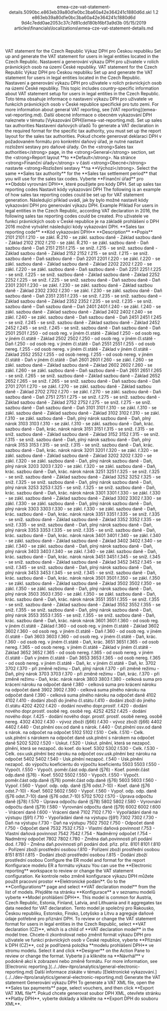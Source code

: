 <?xml version="1.0" encoding="UTF-8"?>
<xliff xmlns:logoport="urn:logoport:xliffeditor:xliff-extras:1.0" xmlns:xsi="http://www.w3.org/2001/XMLSchema-instance" xmlns="urn:oasis:names:tc:xliff:document:1.2" xmlns:xliffext="urn:microsoft:content:schema:xliffextensions" version="1.2" xsi:schemaLocation="urn:oasis:names:tc:xliff:document:1.2 xliff-core-1.2-transitional.xsd">
  <file datatype="xml" source-language="en-US" original="emea-cze-vat-statement-details.md" target-language="cs-CZ">
    <header>
      <tool tool-company="Microsoft" tool-version="1.0-7889195" tool-name="mdxliff" tool-id="mdxliff"/>
      <xliffext:skl_file_name>emea-cze-vat-statement-details.5090bc.e863eb39a80d1e0bc3ba60a42e364241c1880d6d.skl</xliffext:skl_file_name>
      <xliffext:version>1.2</xliffext:version>
      <xliffext:ms.openlocfilehash>e863eb39a80d1e0bc3ba60a42e364241c1880d6d</xliffext:ms.openlocfilehash>
      <xliffext:ms.sourcegitcommit>9d4c7edd0ae2053c37c7d81cdd180b16bf3a9d3b</xliffext:ms.sourcegitcommit>
      <xliffext:ms.lasthandoff>05/15/2019</xliffext:ms.lasthandoff>
      <xliffext:ms.openlocfilepath>articles\financials\localizations\emea-cze-vat-statement-details.md</xliffext:ms.openlocfilepath>
    </header>
    <body>
      <group extype="content" id="content">
        <trans-unit xml:space="preserve" translate="yes" id="101" restype="x-metadata">
          <source>VAT statement for the Czech Republic</source>
        <target logoport:matchpercent="101" state="translated" state-qualifier="leveraged-tm">Výkaz DPH pro Českou republiku</target></trans-unit>
        <trans-unit xml:space="preserve" translate="yes" id="102" restype="x-metadata">
          <source>Set up and generate the VAT statement for users in legal entities located in the Czech Republic.</source>
        <target logoport:matchpercent="101" state="translated" state-qualifier="leveraged-tm">Nastavení a generování výkazu DPH pro uživatele v rolích právnických osob na území České republiky.</target></trans-unit>
        <trans-unit xml:space="preserve" translate="yes" id="103">
          <source>VAT statement for the Czech Republic</source>
        <target logoport:matchpercent="101" state="translated" state-qualifier="leveraged-tm">Výkaz DPH pro Českou republiku</target></trans-unit>
        <trans-unit xml:space="preserve" translate="yes" id="104">
          <source>Set up and generate the VAT statement for users in legal entities located in the Czech Republic.</source>
        <target logoport:matchpercent="101" state="translated" state-qualifier="leveraged-tm">Nastavení a generování výkazu DPH pro uživatele v rolích právnických osob na území České republiky.</target></trans-unit>
        <trans-unit xml:space="preserve" translate="yes" id="105">
          <source>This topic includes country-specific information about VAT statement setup for users in legal entities in the Czech Republic.</source>
        <target logoport:matchpercent="101" state="translated" state-qualifier="leveraged-tm">Toto téma obsahuje informace o nastavení výkazu DPH pro uživatele ve funkcích právnických osob v České republice specifické pro tuto zemi.</target></trans-unit>
        <trans-unit xml:space="preserve" translate="yes" id="106">
          <source>For more information about general VAT reporting, see <bpt id="p1">[</bpt>VAT reporting<ept id="p1">](emea-vat-reporting.md)</ept>.</source>
        <target logoport:matchpercent="101" state="translated" state-qualifier="leveraged-tm">Další obecné informace o obecném vykazování DPH naleznete v tématu <bpt id="p1">[</bpt>Vykazování DPH<ept id="p1">](emea-vat-reporting.md)</ept>.</target></trans-unit>
        <trans-unit xml:space="preserve" translate="yes" id="107">
          <source>Set up sales tax authorities</source>
        <target logoport:matchpercent="101" state="translated" state-qualifier="leveraged-tm">Nastavení daňových úřadů</target></trans-unit>
        <trans-unit xml:space="preserve" translate="yes" id="108">
          <source>To generate a VAT declaration in the required format for the specific tax authority, you must set up the report layout for the sales tax authorities.</source>
        <target logoport:matchpercent="101" state="translated" state-qualifier="leveraged-tm">Pokud chcete generovat deklaraci DPH v požadovaném formátu pro konkrétní daňový úřad, je nutné nastavit rozložení sestavy pro daňové úřady.</target></trans-unit>
        <trans-unit xml:space="preserve" translate="yes" id="109">
          <source>On the <bpt id="p1">&lt;strong&gt;</bpt>Sales tax authorities<ept id="p1">&lt;/strong&gt;</ept> page, in the <bpt id="p2">&lt;strong&gt;</bpt>General<ept id="p2">&lt;/strong&gt;</ept> section, set the <bpt id="p3">&lt;strong&gt;</bpt>Report layout **to **Default<ept id="p3">&lt;/strong&gt;</ept>.</source>
        <target logoport:matchpercent="101" state="translated" state-qualifier="leveraged-tm">Na stránce <bpt id="p1">&lt;strong&gt;</bpt>Finanční úřady<ept id="p1">&lt;/strong&gt;</ept> v části <bpt id="p2">&lt;strong&gt;</bpt>Obecné<ept id="p2">&lt;/strong&gt;</ept> nastavte <bpt id="p3">&lt;strong&gt;</bpt>Rozložení sestavy **na **Výchozí<ept id="p3">&lt;/strong&gt;</ept>.</target></trans-unit>
        <trans-unit xml:space="preserve" translate="yes" id="110">
          <source>Select the same <bpt id="p1">**</bpt>Sales tax authority<ept id="p1">**</ept> for the <bpt id="p2">**</bpt>Sales tax settlement period<ept id="p2">**</ept> that you will use for the sales tax codes.</source>
        <target logoport:matchpercent="101" state="translated" state-qualifier="leveraged-tm">Vyberte <bpt id="p1">**</bpt>Finanční úřad<ept id="p1">**</ept> pro <bpt id="p2">**</bpt>Období vyrovnání DPH<ept id="p2">**</ept>, které použijete pro kódy DPH.</target></trans-unit>
        <trans-unit xml:space="preserve" translate="yes" id="111">
          <source>Set up sales tax reporting codes</source>
        <target logoport:matchpercent="101" state="translated" state-qualifier="leveraged-tm">Nastavit kódy vykazování DPH</target></trans-unit>
        <trans-unit xml:space="preserve" translate="yes" id="112">
          <source>The following is an example of how sales tax reporting codes could be set up for VAT statement generation.</source>
        <target logoport:matchpercent="101" state="translated" state-qualifier="leveraged-tm">Následující příklad uvádí, jak by bylo možné nastavit kódy vykazování DPH pro generování výkazu DPH.</target></trans-unit>
        <trans-unit xml:space="preserve" translate="yes" id="113">
          <source>Example</source>
        <target logoport:matchpercent="101" state="translated" state-qualifier="leveraged-tm">Příklad</target></trans-unit>
        <trans-unit xml:space="preserve" translate="yes" id="114">
          <source>For users in legal entities in the Czech Republic, according VAT declaration in 2016, the following sales tax reporting codes could be created.</source>
        <target logoport:matchpercent="101" state="translated" state-qualifier="leveraged-tm">Pro uživatele ve funkci právnických osob v České republice je na základě prohlášení o DPH 2016 možné vytvářet následující kódy vykazování DPH.</target></trans-unit>
        <trans-unit xml:space="preserve" translate="yes" id="115">
          <source><bpt id="p1">**</bpt>Sales tax reporting code<ept id="p1">**</ept></source>
        <target logoport:matchpercent="101" state="translated" state-qualifier="leveraged-tm"><bpt id="p1">**</bpt>Kód vykazování DPH<ept id="p1">**</ept></target></trans-unit>
        <trans-unit xml:space="preserve" translate="yes" id="116">
          <source><bpt id="p1">**</bpt>Description<ept id="p1">**</ept></source>
        <target logoport:matchpercent="101" state="translated" state-qualifier="leveraged-tm"><bpt id="p1">**</bpt>Popis<ept id="p1">**</ept></target></trans-unit>
        <trans-unit xml:space="preserve" translate="yes" id="117">
          <source>2101</source>
        <target logoport:matchpercent="101" state="translated" state-qualifier="leveraged-tm">2101</target></trans-unit>
        <trans-unit xml:space="preserve" translate="yes" id="118">
          <source>ř.210 - se zákl.</source>
        <target logoport:matchpercent="101" state="translated" state-qualifier="leveraged-tm">Ř.210 - se zákl.</target></trans-unit>
        <trans-unit xml:space="preserve" translate="yes" id="119">
          <source>sazbou daně  - Základ</source>
        <target logoport:matchpercent="101" state="translated" state-qualifier="leveraged-tm">sazbou daně - Základ</target></trans-unit>
        <trans-unit xml:space="preserve" translate="yes" id="120">
          <source>2102</source>
        <target logoport:matchpercent="101" state="translated" state-qualifier="leveraged-tm">2102</target></trans-unit>
        <trans-unit xml:space="preserve" translate="yes" id="121">
          <source>ř.210 - se zákl.</source>
        <target logoport:matchpercent="101" state="translated" state-qualifier="leveraged-tm">Ř.210 - se zákl.</target></trans-unit>
        <trans-unit xml:space="preserve" translate="yes" id="122">
          <source>sazbou daně  - Daň</source>
        <target logoport:matchpercent="101" state="translated" state-qualifier="leveraged-tm">sazbou daně - Daň</target></trans-unit>
        <trans-unit xml:space="preserve" translate="yes" id="123">
          <source>2151</source>
        <target logoport:matchpercent="101" state="translated" state-qualifier="leveraged-tm">2151</target></trans-unit>
        <trans-unit xml:space="preserve" translate="yes" id="124">
          <source>ř.215 - se sníž.</source>
        <target logoport:matchpercent="101" state="translated" state-qualifier="leveraged-tm">ř.215 - se sníž.</target></trans-unit>
        <trans-unit xml:space="preserve" translate="yes" id="125">
          <source>sazbou daně  - Základ</source>
        <target logoport:matchpercent="101" state="translated" state-qualifier="leveraged-tm">sazbou daně - Základ</target></trans-unit>
        <trans-unit xml:space="preserve" translate="yes" id="126">
          <source>2152</source>
        <target logoport:matchpercent="101" state="translated" state-qualifier="leveraged-tm">2152</target></trans-unit>
        <trans-unit xml:space="preserve" translate="yes" id="127">
          <source>ř.215 - se sníž.</source>
        <target logoport:matchpercent="101" state="translated" state-qualifier="leveraged-tm">ř.215 - se sníž.</target></trans-unit>
        <trans-unit xml:space="preserve" translate="yes" id="128">
          <source>sazbou daně  - Daň</source>
        <target logoport:matchpercent="101" state="translated" state-qualifier="leveraged-tm">sazbou daně - Daň</target></trans-unit>
        <trans-unit xml:space="preserve" translate="yes" id="129">
          <source>2201</source>
        <target logoport:matchpercent="101" state="translated" state-qualifier="leveraged-tm">2201</target></trans-unit>
        <trans-unit xml:space="preserve" translate="yes" id="130">
          <source>ř.220 - se zákl.</source>
        <target logoport:matchpercent="101" state="translated" state-qualifier="leveraged-tm">ř.220 - se zákl.</target></trans-unit>
        <trans-unit xml:space="preserve" translate="yes" id="131">
          <source>sazbou daně  - Základ</source>
        <target logoport:matchpercent="101" state="translated" state-qualifier="leveraged-tm">sazbou daně - Základ</target></trans-unit>
        <trans-unit xml:space="preserve" translate="yes" id="132">
          <source>2202</source>
        <target logoport:matchpercent="101" state="translated" state-qualifier="leveraged-tm">2202</target></trans-unit>
        <trans-unit xml:space="preserve" translate="yes" id="133">
          <source>ř.220 - se zákl.</source>
        <target logoport:matchpercent="101" state="translated" state-qualifier="leveraged-tm">ř.220 - se zákl.</target></trans-unit>
        <trans-unit xml:space="preserve" translate="yes" id="134">
          <source>sazbou daně  - Daň</source>
        <target logoport:matchpercent="101" state="translated" state-qualifier="leveraged-tm">sazbou daně - Daň</target></trans-unit>
        <trans-unit xml:space="preserve" translate="yes" id="135">
          <source>2251</source>
        <target logoport:matchpercent="101" state="translated" state-qualifier="leveraged-tm">2251</target></trans-unit>
        <trans-unit xml:space="preserve" translate="yes" id="136">
          <source>ř.225 - se sníž.</source>
        <target logoport:matchpercent="101" state="translated" state-qualifier="leveraged-tm">ř.225 - se sníž.</target></trans-unit>
        <trans-unit xml:space="preserve" translate="yes" id="137">
          <source>sazbou daně  - Základ</source>
        <target logoport:matchpercent="101" state="translated" state-qualifier="leveraged-tm">sazbou daně - Základ</target></trans-unit>
        <trans-unit xml:space="preserve" translate="yes" id="138">
          <source>2252</source>
        <target logoport:matchpercent="101" state="translated" state-qualifier="leveraged-tm">2252</target></trans-unit>
        <trans-unit xml:space="preserve" translate="yes" id="139">
          <source>ř.225 - se sníž.</source>
        <target logoport:matchpercent="101" state="translated" state-qualifier="leveraged-tm">ř.225 - se sníž.</target></trans-unit>
        <trans-unit xml:space="preserve" translate="yes" id="140">
          <source>sazbou daně  - Daň</source>
        <target logoport:matchpercent="101" state="translated" state-qualifier="leveraged-tm">sazbou daně - Daň</target></trans-unit>
        <trans-unit xml:space="preserve" translate="yes" id="141">
          <source>2301</source>
        <target logoport:matchpercent="101" state="translated" state-qualifier="leveraged-tm">2301</target></trans-unit>
        <trans-unit xml:space="preserve" translate="yes" id="142">
          <source>ř.230 - se zákl.</source>
        <target logoport:matchpercent="101" state="translated" state-qualifier="leveraged-tm">ř.230 - se zákl.</target></trans-unit>
        <trans-unit xml:space="preserve" translate="yes" id="143">
          <source>sazbou daně  - Základ</source>
        <target logoport:matchpercent="101" state="translated" state-qualifier="leveraged-tm">sazbou daně - Základ</target></trans-unit>
        <trans-unit xml:space="preserve" translate="yes" id="144">
          <source>2302</source>
        <target logoport:matchpercent="101" state="translated" state-qualifier="leveraged-tm">2302</target></trans-unit>
        <trans-unit xml:space="preserve" translate="yes" id="145">
          <source>ř.230 - se zákl.</source>
        <target logoport:matchpercent="101" state="translated" state-qualifier="leveraged-tm">ř.230 - se zákl.</target></trans-unit>
        <trans-unit xml:space="preserve" translate="yes" id="146">
          <source>sazbou daně  - Daň</source>
        <target logoport:matchpercent="101" state="translated" state-qualifier="leveraged-tm">sazbou daně - Daň</target></trans-unit>
        <trans-unit xml:space="preserve" translate="yes" id="147">
          <source>2351</source>
        <target logoport:matchpercent="101" state="translated" state-qualifier="leveraged-tm">2351</target></trans-unit>
        <trans-unit xml:space="preserve" translate="yes" id="148">
          <source>ř.235 - se sníž.</source>
        <target logoport:matchpercent="101" state="translated" state-qualifier="leveraged-tm">ř.235 - se sníž.</target></trans-unit>
        <trans-unit xml:space="preserve" translate="yes" id="149">
          <source>sazbou daně – Základ</source>
        <target logoport:matchpercent="101" state="translated" state-qualifier="leveraged-tm">sazbou daně – Základ</target></trans-unit>
        <trans-unit xml:space="preserve" translate="yes" id="150">
          <source>2352</source>
        <target logoport:matchpercent="101" state="translated" state-qualifier="leveraged-tm">2352</target></trans-unit>
        <trans-unit xml:space="preserve" translate="yes" id="151">
          <source>ř.235 - se sníž.</source>
        <target logoport:matchpercent="101" state="translated" state-qualifier="leveraged-tm">ř.235 - se sníž.</target></trans-unit>
        <trans-unit xml:space="preserve" translate="yes" id="152">
          <source>sazbou daně – Daň</source>
        <target logoport:matchpercent="101" state="translated" state-qualifier="leveraged-tm">sazbou daně – Daň</target></trans-unit>
        <trans-unit xml:space="preserve" translate="yes" id="153">
          <source>2401</source>
        <target logoport:matchpercent="101" state="translated" state-qualifier="leveraged-tm">2401</target></trans-unit>
        <trans-unit xml:space="preserve" translate="yes" id="154">
          <source>ř.240 - se zákl.</source>
        <target logoport:matchpercent="101" state="translated" state-qualifier="leveraged-tm">ř.240 - se zákl.</target></trans-unit>
        <trans-unit xml:space="preserve" translate="yes" id="155">
          <source>sazbou daně  - Základ</source>
        <target logoport:matchpercent="101" state="translated" state-qualifier="leveraged-tm">sazbou daně - Základ</target></trans-unit>
        <trans-unit xml:space="preserve" translate="yes" id="156">
          <source>2402</source>
        <target logoport:matchpercent="101" state="translated" state-qualifier="leveraged-tm">2402</target></trans-unit>
        <trans-unit xml:space="preserve" translate="yes" id="157">
          <source>ř.240 - se zákl.</source>
        <target logoport:matchpercent="101" state="translated" state-qualifier="leveraged-tm">ř.240 - se zákl.</target></trans-unit>
        <trans-unit xml:space="preserve" translate="yes" id="158">
          <source>sazbou daně  - Daň</source>
        <target logoport:matchpercent="101" state="translated" state-qualifier="leveraged-tm">sazbou daně - Daň</target></trans-unit>
        <trans-unit xml:space="preserve" translate="yes" id="159">
          <source>2451</source>
        <target logoport:matchpercent="101" state="translated" state-qualifier="leveraged-tm">2451</target></trans-unit>
        <trans-unit xml:space="preserve" translate="yes" id="160">
          <source>ř.245 - se sníž.</source>
        <target logoport:matchpercent="101" state="translated" state-qualifier="leveraged-tm">ř.245 - se sníž.</target></trans-unit>
        <trans-unit xml:space="preserve" translate="yes" id="161">
          <source>sazbou daně  - Základ</source>
        <target logoport:matchpercent="101" state="translated" state-qualifier="leveraged-tm">sazbou daně - Základ</target></trans-unit>
        <trans-unit xml:space="preserve" translate="yes" id="162">
          <source>2452</source>
        <target logoport:matchpercent="101" state="translated" state-qualifier="leveraged-tm">2452</target></trans-unit>
        <trans-unit xml:space="preserve" translate="yes" id="163">
          <source>ř.245 - se sníž.</source>
        <target logoport:matchpercent="101" state="translated" state-qualifier="leveraged-tm">ř.245 - se sníž.</target></trans-unit>
        <trans-unit xml:space="preserve" translate="yes" id="164">
          <source>sazbou daně  - Daň</source>
        <target logoport:matchpercent="101" state="translated" state-qualifier="leveraged-tm">sazbou daně - Daň</target></trans-unit>
        <trans-unit xml:space="preserve" translate="yes" id="165">
          <source>2501</source>
        <target logoport:matchpercent="101" state="translated" state-qualifier="leveraged-tm">2501</target></trans-unit>
        <trans-unit xml:space="preserve" translate="yes" id="166">
          <source>ř.250 - od osob reg. v jiném čl.státě - Základ</source>
        <target logoport:matchpercent="101" state="translated" state-qualifier="leveraged-tm">ř.250 - od osob reg. v jiném čl.státě - Základ</target></trans-unit>
        <trans-unit xml:space="preserve" translate="yes" id="167">
          <source>2502</source>
        <target logoport:matchpercent="101" state="translated" state-qualifier="leveraged-tm">2502</target></trans-unit>
        <trans-unit xml:space="preserve" translate="yes" id="168">
          <source>ř.250 - od osob reg. v jiném čl.státě - Daň</source>
        <target logoport:matchpercent="101" state="translated" state-qualifier="leveraged-tm">ř.250 - od osob reg. v jiném čl.státě - Daň</target></trans-unit>
        <trans-unit xml:space="preserve" translate="yes" id="169">
          <source>2551</source>
        <target logoport:matchpercent="101" state="translated" state-qualifier="leveraged-tm">2551</target></trans-unit>
        <trans-unit xml:space="preserve" translate="yes" id="170">
          <source>ř.255 - od osob nereg.</source>
        <target logoport:matchpercent="101" state="translated" state-qualifier="leveraged-tm">ř.255 - od osob nereg.</target></trans-unit>
        <trans-unit xml:space="preserve" translate="yes" id="171">
          <source>v jiném čl.státě - Základ</source>
        <target logoport:matchpercent="101" state="translated" state-qualifier="leveraged-tm">v jiném čl.státě - Základ</target></trans-unit>
        <trans-unit xml:space="preserve" translate="yes" id="172">
          <source>2552</source>
        <target logoport:matchpercent="101" state="translated" state-qualifier="leveraged-tm">2552</target></trans-unit>
        <trans-unit xml:space="preserve" translate="yes" id="173">
          <source>ř.255 - od osob nereg.</source>
        <target logoport:matchpercent="101" state="translated" state-qualifier="leveraged-tm">ř.255 - od osob nereg.</target></trans-unit>
        <trans-unit xml:space="preserve" translate="yes" id="174">
          <source>v jiném čl.státě - Daň</source>
        <target logoport:matchpercent="101" state="translated" state-qualifier="leveraged-tm">v jiném čl.státě - Daň</target></trans-unit>
        <trans-unit xml:space="preserve" translate="yes" id="175">
          <source>2601</source>
        <target logoport:matchpercent="101" state="translated" state-qualifier="leveraged-tm">2601</target></trans-unit>
        <trans-unit xml:space="preserve" translate="yes" id="176">
          <source>ř.260 - se zákl.</source>
        <target logoport:matchpercent="101" state="translated" state-qualifier="leveraged-tm">ř.260 - se zákl.</target></trans-unit>
        <trans-unit xml:space="preserve" translate="yes" id="177">
          <source>sazbou daně – Základ</source>
        <target logoport:matchpercent="101" state="translated" state-qualifier="leveraged-tm">sazbou daně – Základ</target></trans-unit>
        <trans-unit xml:space="preserve" translate="yes" id="178">
          <source>2602</source>
        <target logoport:matchpercent="101" state="translated" state-qualifier="leveraged-tm">2602</target></trans-unit>
        <trans-unit xml:space="preserve" translate="yes" id="179">
          <source>ř.260 - se zákl.</source>
        <target logoport:matchpercent="101" state="translated" state-qualifier="leveraged-tm">ř.260 - se zákl.</target></trans-unit>
        <trans-unit xml:space="preserve" translate="yes" id="180">
          <source>sazbou daně – Daň</source>
        <target logoport:matchpercent="101" state="translated" state-qualifier="leveraged-tm">sazbou daně – Daň</target></trans-unit>
        <trans-unit xml:space="preserve" translate="yes" id="181">
          <source>2651</source>
        <target logoport:matchpercent="101" state="translated" state-qualifier="leveraged-tm">2651</target></trans-unit>
        <trans-unit xml:space="preserve" translate="yes" id="182">
          <source>ř.265 - se sníž.</source>
        <target logoport:matchpercent="101" state="translated" state-qualifier="leveraged-tm">ř.265 - se sníž.</target></trans-unit>
        <trans-unit xml:space="preserve" translate="yes" id="183">
          <source>sazbou daně – Základ</source>
        <target logoport:matchpercent="101" state="translated" state-qualifier="leveraged-tm">sazbou daně – Základ</target></trans-unit>
        <trans-unit xml:space="preserve" translate="yes" id="184">
          <source>2652</source>
        <target logoport:matchpercent="101" state="translated" state-qualifier="leveraged-tm">2652</target></trans-unit>
        <trans-unit xml:space="preserve" translate="yes" id="185">
          <source>ř.265 - se sníž.</source>
        <target logoport:matchpercent="101" state="translated" state-qualifier="leveraged-tm">ř.265 - se sníž.</target></trans-unit>
        <trans-unit xml:space="preserve" translate="yes" id="186">
          <source>sazbou daně - Daň</source>
        <target logoport:matchpercent="101" state="translated" state-qualifier="leveraged-tm">sazbou daně - Daň</target></trans-unit>
        <trans-unit xml:space="preserve" translate="yes" id="187">
          <source>2701</source>
        <target logoport:matchpercent="101" state="translated" state-qualifier="leveraged-tm">2701</target></trans-unit>
        <trans-unit xml:space="preserve" translate="yes" id="188">
          <source>ř.270 - se zákl.</source>
        <target logoport:matchpercent="101" state="translated" state-qualifier="leveraged-tm">ř.270 - se zákl.</target></trans-unit>
        <trans-unit xml:space="preserve" translate="yes" id="189">
          <source>sazbou daně  - Základ</source>
        <target logoport:matchpercent="101" state="translated" state-qualifier="leveraged-tm">sazbou daně - Základ</target></trans-unit>
        <trans-unit xml:space="preserve" translate="yes" id="190">
          <source>2702</source>
        <target logoport:matchpercent="101" state="translated" state-qualifier="leveraged-tm">2702</target></trans-unit>
        <trans-unit xml:space="preserve" translate="yes" id="191">
          <source>ř.270 - se zákl.</source>
        <target logoport:matchpercent="101" state="translated" state-qualifier="leveraged-tm">ř.270 - se zákl.</target></trans-unit>
        <trans-unit xml:space="preserve" translate="yes" id="192">
          <source>sazbou daně  - Daň</source>
        <target logoport:matchpercent="101" state="translated" state-qualifier="leveraged-tm">sazbou daně - Daň</target></trans-unit>
        <trans-unit xml:space="preserve" translate="yes" id="193">
          <source>2751</source>
        <target logoport:matchpercent="101" state="translated" state-qualifier="leveraged-tm">2751</target></trans-unit>
        <trans-unit xml:space="preserve" translate="yes" id="194">
          <source>ř.275 - se sníž.</source>
        <target logoport:matchpercent="101" state="translated" state-qualifier="leveraged-tm">ř.275 - se sníž.</target></trans-unit>
        <trans-unit xml:space="preserve" translate="yes" id="195">
          <source>sazbou daně  - Základ</source>
        <target logoport:matchpercent="101" state="translated" state-qualifier="leveraged-tm">sazbou daně - Základ</target></trans-unit>
        <trans-unit xml:space="preserve" translate="yes" id="196">
          <source>2752</source>
        <target logoport:matchpercent="101" state="translated" state-qualifier="leveraged-tm">2752</target></trans-unit>
        <trans-unit xml:space="preserve" translate="yes" id="197">
          <source>ř.275 - se sníž.</source>
        <target logoport:matchpercent="101" state="translated" state-qualifier="leveraged-tm">ř.275 - se sníž.</target></trans-unit>
        <trans-unit xml:space="preserve" translate="yes" id="198">
          <source>sazbou daně  - Daň</source>
        <target logoport:matchpercent="101" state="translated" state-qualifier="leveraged-tm">sazbou daně - Daň</target></trans-unit>
        <trans-unit xml:space="preserve" translate="yes" id="199">
          <source>3101</source>
        <target logoport:matchpercent="101" state="translated" state-qualifier="leveraged-tm">3101</target></trans-unit>
        <trans-unit xml:space="preserve" translate="yes" id="200">
          <source>ř.310 - se zákl.</source>
        <target logoport:matchpercent="101" state="translated" state-qualifier="leveraged-tm">ř.310 - se zákl.</target></trans-unit>
        <trans-unit xml:space="preserve" translate="yes" id="201">
          <source>sazbou daně - Základ</source>
        <target logoport:matchpercent="101" state="translated" state-qualifier="leveraged-tm">sazbou daně - Základ</target></trans-unit>
        <trans-unit xml:space="preserve" translate="yes" id="202">
          <source>3102</source>
        <target logoport:matchpercent="101" state="translated" state-qualifier="leveraged-tm">3102</target></trans-unit>
        <trans-unit xml:space="preserve" translate="yes" id="203">
          <source>ř.310 - se zákl.</source>
        <target logoport:matchpercent="101" state="translated" state-qualifier="leveraged-tm">ř.310 - se zákl.</target></trans-unit>
        <trans-unit xml:space="preserve" translate="yes" id="204">
          <source>sazbou daně - Daň, plný nárok</source>
        <target logoport:matchpercent="101" state="translated" state-qualifier="leveraged-tm">sazbou daně - Daň, plný nárok</target></trans-unit>
        <trans-unit xml:space="preserve" translate="yes" id="205">
          <source>3103</source>
        <target logoport:matchpercent="101" state="translated" state-qualifier="leveraged-tm">3103</target></trans-unit>
        <trans-unit xml:space="preserve" translate="yes" id="206">
          <source>ř.310 - se zákl.</source>
        <target logoport:matchpercent="101" state="translated" state-qualifier="leveraged-tm">ř.310 - se zákl.</target></trans-unit>
        <trans-unit xml:space="preserve" translate="yes" id="207">
          <source>sazbou daně - Daň, krác.</source>
        <target logoport:matchpercent="101" state="translated" state-qualifier="leveraged-tm">sazbou daně - Daň, krác.</target></trans-unit>
        <trans-unit xml:space="preserve" translate="yes" id="208">
          <source>nárok</source>
        <target logoport:matchpercent="101" state="translated" state-qualifier="leveraged-tm">nárok</target></trans-unit>
        <trans-unit xml:space="preserve" translate="yes" id="209">
          <source>3151</source>
        <target logoport:matchpercent="101" state="translated" state-qualifier="leveraged-tm">3151</target></trans-unit>
        <trans-unit xml:space="preserve" translate="yes" id="210">
          <source>ř.315 - se sníž.</source>
        <target logoport:matchpercent="101" state="translated" state-qualifier="leveraged-tm">ř.315 - se sníž.</target></trans-unit>
        <trans-unit xml:space="preserve" translate="yes" id="211">
          <source>sazbou daně - Základ</source>
        <target logoport:matchpercent="101" state="translated" state-qualifier="leveraged-tm">sazbou daně - Základ</target></trans-unit>
        <trans-unit xml:space="preserve" translate="yes" id="212">
          <source>3152</source>
        <target logoport:matchpercent="101" state="translated" state-qualifier="leveraged-tm">3152</target></trans-unit>
        <trans-unit xml:space="preserve" translate="yes" id="213">
          <source>ř.315 - se sníž.</source>
        <target logoport:matchpercent="101" state="translated" state-qualifier="leveraged-tm">ř.315 - se sníž.</target></trans-unit>
        <trans-unit xml:space="preserve" translate="yes" id="214">
          <source>sazbou daně - Daň, plný nárok</source>
        <target logoport:matchpercent="101" state="translated" state-qualifier="leveraged-tm">sazbou daně - Daň, plný nárok</target></trans-unit>
        <trans-unit xml:space="preserve" translate="yes" id="215">
          <source>3153</source>
        <target logoport:matchpercent="101" state="translated" state-qualifier="leveraged-tm">3153</target></trans-unit>
        <trans-unit xml:space="preserve" translate="yes" id="216">
          <source>ř.315 - se sníž.</source>
        <target logoport:matchpercent="101" state="translated" state-qualifier="leveraged-tm">ř.315 - se sníž.</target></trans-unit>
        <trans-unit xml:space="preserve" translate="yes" id="217">
          <source>sazbou daně - Daň, krác.</source>
        <target logoport:matchpercent="101" state="translated" state-qualifier="leveraged-tm">sazbou daně - Daň, krác.</target></trans-unit>
        <trans-unit xml:space="preserve" translate="yes" id="218">
          <source>nárok</source>
        <target logoport:matchpercent="101" state="translated" state-qualifier="leveraged-tm">nárok</target></trans-unit>
        <trans-unit xml:space="preserve" translate="yes" id="219">
          <source>3201</source>
        <target logoport:matchpercent="101" state="translated" state-qualifier="leveraged-tm">3201</target></trans-unit>
        <trans-unit xml:space="preserve" translate="yes" id="220">
          <source>ř.320 - se zákl.</source>
        <target logoport:matchpercent="101" state="translated" state-qualifier="leveraged-tm">ř.320 - se zákl.</target></trans-unit>
        <trans-unit xml:space="preserve" translate="yes" id="221">
          <source>sazbou daně  - Základ</source>
        <target logoport:matchpercent="101" state="translated" state-qualifier="leveraged-tm">sazbou daně - Základ</target></trans-unit>
        <trans-unit xml:space="preserve" translate="yes" id="222">
          <source>3202</source>
        <target logoport:matchpercent="101" state="translated" state-qualifier="leveraged-tm">3202</target></trans-unit>
        <trans-unit xml:space="preserve" translate="yes" id="223">
          <source>ř.320 - se zákl.</source>
        <target logoport:matchpercent="101" state="translated" state-qualifier="leveraged-tm">ř.320 - se zákl.</target></trans-unit>
        <trans-unit xml:space="preserve" translate="yes" id="224">
          <source>sazbou daně  - Daň, plný nárok</source>
        <target logoport:matchpercent="101" state="translated" state-qualifier="leveraged-tm">sazbou daně - Daň, plný nárok</target></trans-unit>
        <trans-unit xml:space="preserve" translate="yes" id="225">
          <source>3203</source>
        <target logoport:matchpercent="101" state="translated" state-qualifier="leveraged-tm">3203</target></trans-unit>
        <trans-unit xml:space="preserve" translate="yes" id="226">
          <source>ř.320 - se zákl.</source>
        <target logoport:matchpercent="101" state="translated" state-qualifier="leveraged-tm">ř.320 - se zákl.</target></trans-unit>
        <trans-unit xml:space="preserve" translate="yes" id="227">
          <source>sazbou daně  - Daň, krác.</source>
        <target logoport:matchpercent="101" state="translated" state-qualifier="leveraged-tm">sazbou daně - Daň, krác.</target></trans-unit>
        <trans-unit xml:space="preserve" translate="yes" id="228">
          <source>nárok</source>
        <target logoport:matchpercent="101" state="translated" state-qualifier="leveraged-tm">nárok</target></trans-unit>
        <trans-unit xml:space="preserve" translate="yes" id="229">
          <source>3251</source>
        <target logoport:matchpercent="101" state="translated" state-qualifier="leveraged-tm">3251</target></trans-unit>
        <trans-unit xml:space="preserve" translate="yes" id="230">
          <source>ř.325 - se sníž.</source>
        <target logoport:matchpercent="101" state="translated" state-qualifier="leveraged-tm">ř.325 - se sníž.</target></trans-unit>
        <trans-unit xml:space="preserve" translate="yes" id="231">
          <source>sazbou daně  - Základ</source>
        <target logoport:matchpercent="101" state="translated" state-qualifier="leveraged-tm">sazbou daně - Základ</target></trans-unit>
        <trans-unit xml:space="preserve" translate="yes" id="232">
          <source>3252</source>
        <target logoport:matchpercent="101" state="translated" state-qualifier="leveraged-tm">3252</target></trans-unit>
        <trans-unit xml:space="preserve" translate="yes" id="233">
          <source>ř.325 - se sníž.</source>
        <target logoport:matchpercent="101" state="translated" state-qualifier="leveraged-tm">ř.325 - se sníž.</target></trans-unit>
        <trans-unit xml:space="preserve" translate="yes" id="234">
          <source>sazbou daně  - Daň, plný nárok</source>
        <target logoport:matchpercent="101" state="translated" state-qualifier="leveraged-tm">sazbou daně - Daň, plný nárok</target></trans-unit>
        <trans-unit xml:space="preserve" translate="yes" id="235">
          <source>3253</source>
        <target logoport:matchpercent="101" state="translated" state-qualifier="leveraged-tm">3253</target></trans-unit>
        <trans-unit xml:space="preserve" translate="yes" id="236">
          <source>ř.325 - se sníž.</source>
        <target logoport:matchpercent="101" state="translated" state-qualifier="leveraged-tm">ř.325 - se sníž.</target></trans-unit>
        <trans-unit xml:space="preserve" translate="yes" id="237">
          <source>sazbou daně  - Daň, krác.</source>
        <target logoport:matchpercent="101" state="translated" state-qualifier="leveraged-tm">sazbou daně - Daň, krác.</target></trans-unit>
        <trans-unit xml:space="preserve" translate="yes" id="238">
          <source>nárok</source>
        <target logoport:matchpercent="101" state="translated" state-qualifier="leveraged-tm">nárok</target></trans-unit>
        <trans-unit xml:space="preserve" translate="yes" id="239">
          <source>3301</source>
        <target logoport:matchpercent="101" state="translated" state-qualifier="leveraged-tm">3301</target></trans-unit>
        <trans-unit xml:space="preserve" translate="yes" id="240">
          <source>ř.330 - se zákl.</source>
        <target logoport:matchpercent="101" state="translated" state-qualifier="leveraged-tm">ř.330 - se zákl.</target></trans-unit>
        <trans-unit xml:space="preserve" translate="yes" id="241">
          <source>sazbou daně - Základ</source>
        <target logoport:matchpercent="101" state="translated" state-qualifier="leveraged-tm">sazbou daně - Základ</target></trans-unit>
        <trans-unit xml:space="preserve" translate="yes" id="242">
          <source>3302</source>
        <target logoport:matchpercent="101" state="translated" state-qualifier="leveraged-tm">3302</target></trans-unit>
        <trans-unit xml:space="preserve" translate="yes" id="243">
          <source>ř.330 - se zákl.</source>
        <target logoport:matchpercent="101" state="translated" state-qualifier="leveraged-tm">ř.330 - se zákl.</target></trans-unit>
        <trans-unit xml:space="preserve" translate="yes" id="244">
          <source>sazbou daně - Daň, plný nárok</source>
        <target logoport:matchpercent="101" state="translated" state-qualifier="leveraged-tm">sazbou daně - Daň, plný nárok</target></trans-unit>
        <trans-unit xml:space="preserve" translate="yes" id="245">
          <source>3303</source>
        <target logoport:matchpercent="101" state="translated" state-qualifier="leveraged-tm">3303</target></trans-unit>
        <trans-unit xml:space="preserve" translate="yes" id="246">
          <source>ř.330 - se zákl.</source>
        <target logoport:matchpercent="101" state="translated" state-qualifier="leveraged-tm">ř.330 - se zákl.</target></trans-unit>
        <trans-unit xml:space="preserve" translate="yes" id="247">
          <source>sazbou daně - Daň, krác.</source>
        <target logoport:matchpercent="101" state="translated" state-qualifier="leveraged-tm">sazbou daně - Daň, krác.</target></trans-unit>
        <trans-unit xml:space="preserve" translate="yes" id="248">
          <source>nárok</source>
        <target logoport:matchpercent="101" state="translated" state-qualifier="leveraged-tm">nárok</target></trans-unit>
        <trans-unit xml:space="preserve" translate="yes" id="249">
          <source>3351</source>
        <target logoport:matchpercent="101" state="translated" state-qualifier="leveraged-tm">3351</target></trans-unit>
        <trans-unit xml:space="preserve" translate="yes" id="250">
          <source>ř.335 - se sníž.</source>
        <target logoport:matchpercent="101" state="translated" state-qualifier="leveraged-tm">ř.335 - se sníž.</target></trans-unit>
        <trans-unit xml:space="preserve" translate="yes" id="251">
          <source>sazbou daně  - Základ</source>
        <target logoport:matchpercent="101" state="translated" state-qualifier="leveraged-tm">sazbou daně - Základ</target></trans-unit>
        <trans-unit xml:space="preserve" translate="yes" id="252">
          <source>3352</source>
        <target logoport:matchpercent="101" state="translated" state-qualifier="leveraged-tm">3352</target></trans-unit>
        <trans-unit xml:space="preserve" translate="yes" id="253">
          <source>ř.335 - se sníž.</source>
        <target logoport:matchpercent="101" state="translated" state-qualifier="leveraged-tm">ř.335 - se sníž.</target></trans-unit>
        <trans-unit xml:space="preserve" translate="yes" id="254">
          <source>sazbou daně  - Daň, plný nárok</source>
        <target logoport:matchpercent="101" state="translated" state-qualifier="leveraged-tm">sazbou daně - Daň, plný nárok</target></trans-unit>
        <trans-unit xml:space="preserve" translate="yes" id="255">
          <source>3353</source>
        <target logoport:matchpercent="101" state="translated" state-qualifier="leveraged-tm">3353</target></trans-unit>
        <trans-unit xml:space="preserve" translate="yes" id="256">
          <source>ř.335 - se sníž.</source>
        <target logoport:matchpercent="101" state="translated" state-qualifier="leveraged-tm">ř.335 - se sníž.</target></trans-unit>
        <trans-unit xml:space="preserve" translate="yes" id="257">
          <source>sazbou daně  - Daň, krác.</source>
        <target logoport:matchpercent="101" state="translated" state-qualifier="leveraged-tm">sazbou daně - Daň, krác.</target></trans-unit>
        <trans-unit xml:space="preserve" translate="yes" id="258">
          <source>nárok</source>
        <target logoport:matchpercent="101" state="translated" state-qualifier="leveraged-tm">nárok</target></trans-unit>
        <trans-unit xml:space="preserve" translate="yes" id="259">
          <source>3401</source>
        <target logoport:matchpercent="101" state="translated" state-qualifier="leveraged-tm">3401</target></trans-unit>
        <trans-unit xml:space="preserve" translate="yes" id="260">
          <source>ř.340 - se zákl.</source>
        <target logoport:matchpercent="101" state="translated" state-qualifier="leveraged-tm">ř.340 - se zákl.</target></trans-unit>
        <trans-unit xml:space="preserve" translate="yes" id="261">
          <source>sazbou daně - Základ</source>
        <target logoport:matchpercent="101" state="translated" state-qualifier="leveraged-tm">sazbou daně - Základ</target></trans-unit>
        <trans-unit xml:space="preserve" translate="yes" id="262">
          <source>3402</source>
        <target logoport:matchpercent="101" state="translated" state-qualifier="leveraged-tm">3402</target></trans-unit>
        <trans-unit xml:space="preserve" translate="yes" id="263">
          <source>ř.340 - se zákl.</source>
        <target logoport:matchpercent="101" state="translated" state-qualifier="leveraged-tm">ř.340 - se zákl.</target></trans-unit>
        <trans-unit xml:space="preserve" translate="yes" id="264">
          <source>sazbou daně - Daň, plný nárok</source>
        <target logoport:matchpercent="101" state="translated" state-qualifier="leveraged-tm">sazbou daně - Daň, plný nárok</target></trans-unit>
        <trans-unit xml:space="preserve" translate="yes" id="265">
          <source>3403</source>
        <target logoport:matchpercent="101" state="translated" state-qualifier="leveraged-tm">3403</target></trans-unit>
        <trans-unit xml:space="preserve" translate="yes" id="266">
          <source>ř.340 - se zákl.</source>
        <target logoport:matchpercent="101" state="translated" state-qualifier="leveraged-tm">ř.340 - se zákl.</target></trans-unit>
        <trans-unit xml:space="preserve" translate="yes" id="267">
          <source>sazbou daně - Daň, krác.</source>
        <target logoport:matchpercent="101" state="translated" state-qualifier="leveraged-tm">sazbou daně - Daň, krác.</target></trans-unit>
        <trans-unit xml:space="preserve" translate="yes" id="268">
          <source>nárok</source>
        <target logoport:matchpercent="101" state="translated" state-qualifier="leveraged-tm">nárok</target></trans-unit>
        <trans-unit xml:space="preserve" translate="yes" id="269">
          <source>3451</source>
        <target logoport:matchpercent="101" state="translated" state-qualifier="leveraged-tm">3451</target></trans-unit>
        <trans-unit xml:space="preserve" translate="yes" id="270">
          <source>ř.345 - se sníž.</source>
        <target logoport:matchpercent="101" state="translated" state-qualifier="leveraged-tm">ř.345 - se sníž.</target></trans-unit>
        <trans-unit xml:space="preserve" translate="yes" id="271">
          <source>sazbou daně  - Základ</source>
        <target logoport:matchpercent="101" state="translated" state-qualifier="leveraged-tm">sazbou daně - Základ</target></trans-unit>
        <trans-unit xml:space="preserve" translate="yes" id="272">
          <source>3452</source>
        <target logoport:matchpercent="101" state="translated" state-qualifier="leveraged-tm">3452</target></trans-unit>
        <trans-unit xml:space="preserve" translate="yes" id="273">
          <source>ř.345 - se sníž.</source>
        <target logoport:matchpercent="101" state="translated" state-qualifier="leveraged-tm">ř.345 - se sníž.</target></trans-unit>
        <trans-unit xml:space="preserve" translate="yes" id="274">
          <source>sazbou daně  - Daň, plný nárok</source>
        <target logoport:matchpercent="101" state="translated" state-qualifier="leveraged-tm">sazbou daně - Daň, plný nárok</target></trans-unit>
        <trans-unit xml:space="preserve" translate="yes" id="275">
          <source>3453</source>
        <target logoport:matchpercent="101" state="translated" state-qualifier="leveraged-tm">3453</target></trans-unit>
        <trans-unit xml:space="preserve" translate="yes" id="276">
          <source>ř.345 - se sníž.</source>
        <target logoport:matchpercent="101" state="translated" state-qualifier="leveraged-tm">ř.345 - se sníž.</target></trans-unit>
        <trans-unit xml:space="preserve" translate="yes" id="277">
          <source>sazbou daně  - Daň, krác.</source>
        <target logoport:matchpercent="101" state="translated" state-qualifier="leveraged-tm">sazbou daně - Daň, krác.</target></trans-unit>
        <trans-unit xml:space="preserve" translate="yes" id="278">
          <source>nárok</source>
        <target logoport:matchpercent="101" state="translated" state-qualifier="leveraged-tm">nárok</target></trans-unit>
        <trans-unit xml:space="preserve" translate="yes" id="279">
          <source>3501</source>
        <target logoport:matchpercent="101" state="translated" state-qualifier="leveraged-tm">3501</target></trans-unit>
        <trans-unit xml:space="preserve" translate="yes" id="280">
          <source>ř.350 - se zákl.</source>
        <target logoport:matchpercent="101" state="translated" state-qualifier="leveraged-tm">ř.350 - se zákl.</target></trans-unit>
        <trans-unit xml:space="preserve" translate="yes" id="281">
          <source>sazbou daně  - Základ</source>
        <target logoport:matchpercent="101" state="translated" state-qualifier="leveraged-tm">sazbou daně - Základ</target></trans-unit>
        <trans-unit xml:space="preserve" translate="yes" id="282">
          <source>3502</source>
        <target logoport:matchpercent="101" state="translated" state-qualifier="leveraged-tm">3502</target></trans-unit>
        <trans-unit xml:space="preserve" translate="yes" id="283">
          <source>ř.350 - se zákl.</source>
        <target logoport:matchpercent="101" state="translated" state-qualifier="leveraged-tm">ř.350 - se zákl.</target></trans-unit>
        <trans-unit xml:space="preserve" translate="yes" id="284">
          <source>sazbou daně  - Daň, plný nárok</source>
        <target logoport:matchpercent="101" state="translated" state-qualifier="leveraged-tm">sazbou daně - Daň, plný nárok</target></trans-unit>
        <trans-unit xml:space="preserve" translate="yes" id="285">
          <source>3503</source>
        <target logoport:matchpercent="101" state="translated" state-qualifier="leveraged-tm">3503</target></trans-unit>
        <trans-unit xml:space="preserve" translate="yes" id="286">
          <source>ř.350 - se zákl.</source>
        <target logoport:matchpercent="101" state="translated" state-qualifier="leveraged-tm">ř.350 - se zákl.</target></trans-unit>
        <trans-unit xml:space="preserve" translate="yes" id="287">
          <source>sazbou daně  - Daň, krác.</source>
        <target logoport:matchpercent="101" state="translated" state-qualifier="leveraged-tm">sazbou daně - Daň, krác.</target></trans-unit>
        <trans-unit xml:space="preserve" translate="yes" id="288">
          <source>nárok</source>
        <target logoport:matchpercent="101" state="translated" state-qualifier="leveraged-tm">nárok</target></trans-unit>
        <trans-unit xml:space="preserve" translate="yes" id="289">
          <source>3551</source>
        <target logoport:matchpercent="101" state="translated" state-qualifier="leveraged-tm">3551</target></trans-unit>
        <trans-unit xml:space="preserve" translate="yes" id="290">
          <source>ř.355 - se sníž.</source>
        <target logoport:matchpercent="101" state="translated" state-qualifier="leveraged-tm">ř.355 - se sníž.</target></trans-unit>
        <trans-unit xml:space="preserve" translate="yes" id="291">
          <source>sazbou daně  - Základ</source>
        <target logoport:matchpercent="101" state="translated" state-qualifier="leveraged-tm">sazbou daně - Základ</target></trans-unit>
        <trans-unit xml:space="preserve" translate="yes" id="292">
          <source>3552</source>
        <target logoport:matchpercent="101" state="translated" state-qualifier="leveraged-tm">3552</target></trans-unit>
        <trans-unit xml:space="preserve" translate="yes" id="293">
          <source>ř.355 - se sníž.</source>
        <target logoport:matchpercent="101" state="translated" state-qualifier="leveraged-tm">ř.355 - se sníž.</target></trans-unit>
        <trans-unit xml:space="preserve" translate="yes" id="294">
          <source>sazbou daně  - Daň, plný nárok</source>
        <target logoport:matchpercent="101" state="translated" state-qualifier="leveraged-tm">sazbou daně - Daň, plný nárok</target></trans-unit>
        <trans-unit xml:space="preserve" translate="yes" id="295">
          <source>3553</source>
        <target logoport:matchpercent="101" state="translated" state-qualifier="leveraged-tm">3553</target></trans-unit>
        <trans-unit xml:space="preserve" translate="yes" id="296">
          <source>ř.355 - se sníž.</source>
        <target logoport:matchpercent="101" state="translated" state-qualifier="leveraged-tm">ř.355 - se sníž.</target></trans-unit>
        <trans-unit xml:space="preserve" translate="yes" id="297">
          <source>sazbou daně  - Daň, krác.</source>
        <target logoport:matchpercent="101" state="translated" state-qualifier="leveraged-tm">sazbou daně - Daň, krác.</target></trans-unit>
        <trans-unit xml:space="preserve" translate="yes" id="298">
          <source>nárok</source>
        <target logoport:matchpercent="101" state="translated" state-qualifier="leveraged-tm">nárok</target></trans-unit>
        <trans-unit xml:space="preserve" translate="yes" id="299">
          <source>3601</source>
        <target logoport:matchpercent="101" state="translated" state-qualifier="leveraged-tm">3601</target></trans-unit>
        <trans-unit xml:space="preserve" translate="yes" id="300">
          <source>ř.360 - od osob reg. v jiném čl.státě - Základ</source>
        <target logoport:matchpercent="101" state="translated" state-qualifier="leveraged-tm">ř.360 - od osob reg. v jiném čl.státě - Základ</target></trans-unit>
        <trans-unit xml:space="preserve" translate="yes" id="301">
          <source>3602</source>
        <target logoport:matchpercent="101" state="translated" state-qualifier="leveraged-tm">3602</target></trans-unit>
        <trans-unit xml:space="preserve" translate="yes" id="302">
          <source>ř.360 - od osob reg. v jiném čl.státě - Daň</source>
        <target logoport:matchpercent="101" state="translated" state-qualifier="leveraged-tm">ř.360 - od osob reg. v jiném čl.státě - Daň</target></trans-unit>
        <trans-unit xml:space="preserve" translate="yes" id="303">
          <source>3603</source>
        <target logoport:matchpercent="101" state="translated" state-qualifier="leveraged-tm">3603</target></trans-unit>
        <trans-unit xml:space="preserve" translate="yes" id="304">
          <source>ř.360 - od osob reg. v jiném čl.státě - Daň, krác.</source>
        <target logoport:matchpercent="101" state="translated" state-qualifier="leveraged-tm">ř.360 - od osob reg. v jiném čl.státě - Daň, krác.</target></trans-unit>
        <trans-unit xml:space="preserve" translate="yes" id="305">
          <source>3651</source>
        <target logoport:matchpercent="101" state="translated" state-qualifier="leveraged-tm">3651</target></trans-unit>
        <trans-unit xml:space="preserve" translate="yes" id="306">
          <source>ř.365 - od osob nereg.</source>
        <target logoport:matchpercent="101" state="translated" state-qualifier="leveraged-tm">ř.365 - od osob nereg.</target></trans-unit>
        <trans-unit xml:space="preserve" translate="yes" id="307">
          <source>v jiném čl.státě - Základ</source>
        <target logoport:matchpercent="101" state="translated" state-qualifier="leveraged-tm">v jiném čl.státě - Základ</target></trans-unit>
        <trans-unit xml:space="preserve" translate="yes" id="308">
          <source>3652</source>
        <target logoport:matchpercent="101" state="translated" state-qualifier="leveraged-tm">3652</target></trans-unit>
        <trans-unit xml:space="preserve" translate="yes" id="309">
          <source>ř.365 - od osob nereg.</source>
        <target logoport:matchpercent="101" state="translated" state-qualifier="leveraged-tm">ř.365 - od osob nereg.</target></trans-unit>
        <trans-unit xml:space="preserve" translate="yes" id="310">
          <source>v jiném čl.státě - Daň</source>
        <target logoport:matchpercent="101" state="translated" state-qualifier="leveraged-tm">v jiném čl.státě - Daň</target></trans-unit>
        <trans-unit xml:space="preserve" translate="yes" id="311">
          <source>3653</source>
        <target logoport:matchpercent="101" state="translated" state-qualifier="leveraged-tm">3653</target></trans-unit>
        <trans-unit xml:space="preserve" translate="yes" id="312">
          <source>ř.365 - od osob nereg.</source>
        <target logoport:matchpercent="101" state="translated" state-qualifier="leveraged-tm">ř.365 - od osob nereg.</target></trans-unit>
        <trans-unit xml:space="preserve" translate="yes" id="313">
          <source>v jiném čl.státě - Daň, kr.</source>
        <target logoport:matchpercent="101" state="translated" state-qualifier="leveraged-tm">v jiném čl.státě - Daň, kr.</target></trans-unit>
        <trans-unit xml:space="preserve" translate="yes" id="314">
          <source>3702</source>
        <target logoport:matchpercent="101" state="translated" state-qualifier="leveraged-tm">3702</target></trans-unit>
        <trans-unit xml:space="preserve" translate="yes" id="315">
          <source>ř.370 - při změně režimu  - Daň, plný nárok</source>
        <target logoport:matchpercent="101" state="translated" state-qualifier="leveraged-tm">ř.370 - při změně režimu - Daň, plný nárok</target></trans-unit>
        <trans-unit xml:space="preserve" translate="yes" id="316">
          <source>3703</source>
        <target logoport:matchpercent="101" state="translated" state-qualifier="leveraged-tm">3703</target></trans-unit>
        <trans-unit xml:space="preserve" translate="yes" id="317">
          <source>ř.370 - při změně režimu  - Daň, krác.</source>
        <target logoport:matchpercent="101" state="translated" state-qualifier="leveraged-tm">ř.370 - při změně režimu - Daň, krác.</target></trans-unit>
        <trans-unit xml:space="preserve" translate="yes" id="318">
          <source>nárok</source>
        <target logoport:matchpercent="101" state="translated" state-qualifier="leveraged-tm">nárok</target></trans-unit>
        <trans-unit xml:space="preserve" translate="yes" id="319">
          <source>3803</source>
        <target logoport:matchpercent="101" state="translated" state-qualifier="leveraged-tm">3803</target></trans-unit>
        <trans-unit xml:space="preserve" translate="yes" id="320">
          <source>ř.380 - celková suma pro krácení nároku na odpočet daně</source>
        <target logoport:matchpercent="101" state="translated" state-qualifier="leveraged-tm">ř.380 - celková suma pro krácení nároku na odpočet daně</target></trans-unit>
        <trans-unit xml:space="preserve" translate="yes" id="321">
          <source>3902</source>
        <target logoport:matchpercent="101" state="translated" state-qualifier="leveraged-tm">3902</target></trans-unit>
        <trans-unit xml:space="preserve" translate="yes" id="322">
          <source>ř.390 - celková suma plného nároku na odpočet daně</source>
        <target logoport:matchpercent="101" state="translated" state-qualifier="leveraged-tm">ř.390 - celková suma plného nároku na odpočet daně</target></trans-unit>
        <trans-unit xml:space="preserve" translate="yes" id="323">
          <source>4102</source>
        <target logoport:matchpercent="101" state="translated" state-qualifier="leveraged-tm">4102</target></trans-unit>
        <trans-unit xml:space="preserve" translate="yes" id="324">
          <source>ř.410 - dodání zboží do jiného čl.státu</source>
        <target logoport:matchpercent="101" state="translated" state-qualifier="leveraged-tm">ř.410 - dodání zboží do jiného čl.státu</target></trans-unit>
        <trans-unit xml:space="preserve" translate="yes" id="325">
          <source>4202</source>
        <target logoport:matchpercent="101" state="translated" state-qualifier="leveraged-tm">4202</target></trans-unit>
        <trans-unit xml:space="preserve" translate="yes" id="326">
          <source>ř.420 - dodání nového dopr.prostř.</source>
        <target logoport:matchpercent="101" state="translated" state-qualifier="leveraged-tm">ř.420 - dodání nového dopr.prostř.</target></trans-unit>
        <trans-unit xml:space="preserve" translate="yes" id="327">
          <source>osobě reg.</source>
        <target logoport:matchpercent="101" state="translated" state-qualifier="leveraged-tm">osobě reg.</target></trans-unit>
        <trans-unit xml:space="preserve" translate="yes" id="328">
          <source>4252</source>
        <target logoport:matchpercent="101" state="translated" state-qualifier="leveraged-tm">4252</target></trans-unit>
        <trans-unit xml:space="preserve" translate="yes" id="329">
          <source>ř.425 - dodání nového dopr.</source>
        <target logoport:matchpercent="101" state="translated" state-qualifier="leveraged-tm">ř.425 - dodání nového dopr.</target></trans-unit>
        <trans-unit xml:space="preserve" translate="yes" id="330">
          <source>prostř.</source>
        <target logoport:matchpercent="101" state="translated" state-qualifier="leveraged-tm">prostř.</target></trans-unit>
        <trans-unit xml:space="preserve" translate="yes" id="331">
          <source>osobě nereg.</source>
        <target logoport:matchpercent="101" state="translated" state-qualifier="leveraged-tm">osobě nereg.</target></trans-unit>
        <trans-unit xml:space="preserve" translate="yes" id="332">
          <source>4302</source>
        <target logoport:matchpercent="101" state="translated" state-qualifier="leveraged-tm">4302</target></trans-unit>
        <trans-unit xml:space="preserve" translate="yes" id="333">
          <source>ř.430 - vývoz zboží (§66)</source>
        <target logoport:matchpercent="101" state="translated" state-qualifier="leveraged-tm">ř.430 - vývoz zboží (§66)</target></trans-unit>
        <trans-unit xml:space="preserve" translate="yes" id="334">
          <source>4402</source>
        <target logoport:matchpercent="101" state="translated" state-qualifier="leveraged-tm">4402</target></trans-unit>
        <trans-unit xml:space="preserve" translate="yes" id="335">
          <source>ř.440 - Ost.plnění osv.od daně s nárok.</source>
        <target logoport:matchpercent="101" state="translated" state-qualifier="leveraged-tm">ř.440 - Ost.plnění osv.od daně s nárok.</target></trans-unit>
        <trans-unit xml:space="preserve" translate="yes" id="336">
          <source>na odpočet</source>
        <target logoport:matchpercent="101" state="translated" state-qualifier="leveraged-tm">na odpočet</target></trans-unit>
        <trans-unit xml:space="preserve" translate="yes" id="337">
          <source>5102</source>
        <target logoport:matchpercent="101" state="translated" state-qualifier="leveraged-tm">5102</target></trans-unit>
        <trans-unit xml:space="preserve" translate="yes" id="338">
          <source>ř.510 - Celk.</source>
        <target logoport:matchpercent="101" state="translated" state-qualifier="leveraged-tm">ř.510 - Celk.</target></trans-unit>
        <trans-unit xml:space="preserve" translate="yes" id="339">
          <source>usk.plnění s nárokem na odpočet daně</source>
        <target logoport:matchpercent="101" state="translated" state-qualifier="leveraged-tm">usk.plnění s nárokem na odpočet daně</target></trans-unit>
        <trans-unit xml:space="preserve" translate="yes" id="340">
          <source>5202</source>
        <target logoport:matchpercent="101" state="translated" state-qualifier="leveraged-tm">5202</target></trans-unit>
        <trans-unit xml:space="preserve" translate="yes" id="341">
          <source>ř.520 - Uskut.</source>
        <target logoport:matchpercent="101" state="translated" state-qualifier="leveraged-tm">ř.520 - Uskut.</target></trans-unit>
        <trans-unit xml:space="preserve" translate="yes" id="342">
          <source>plnění, která se nezapoč.</source>
        <target logoport:matchpercent="101" state="translated" state-qualifier="leveraged-tm">plnění, která se nezapoč.</target></trans-unit>
        <trans-unit xml:space="preserve" translate="yes" id="343">
          <source>do koef.</source>
        <target logoport:matchpercent="101" state="translated" state-qualifier="leveraged-tm">do koef.</target></trans-unit>
        <trans-unit xml:space="preserve" translate="yes" id="344">
          <source>5302</source>
        <target logoport:matchpercent="101" state="translated" state-qualifier="leveraged-tm">5302</target></trans-unit>
        <trans-unit xml:space="preserve" translate="yes" id="345">
          <source>ř.530 - Celk.</source>
        <target logoport:matchpercent="101" state="translated" state-qualifier="leveraged-tm">ř.530 - Celk.</target></trans-unit>
        <trans-unit xml:space="preserve" translate="yes" id="346">
          <source>osv.usk.plnění bez nároku na odpočet</source>
        <target logoport:matchpercent="101" state="translated" state-qualifier="leveraged-tm">osv.usk.plnění bez nároku na odpočet</target></trans-unit>
        <trans-unit xml:space="preserve" translate="yes" id="347">
          <source>5402</source>
        <target logoport:matchpercent="101" state="translated" state-qualifier="leveraged-tm">5402</target></trans-unit>
        <trans-unit xml:space="preserve" translate="yes" id="348">
          <source>ř.540 - Usk.plnění nezapoč.</source>
        <target logoport:matchpercent="101" state="translated" state-qualifier="leveraged-tm">ř.540 - Usk.plnění nezapoč.</target></trans-unit>
        <trans-unit xml:space="preserve" translate="yes" id="349">
          <source>do výpočtu koeficientu</source>
        <target logoport:matchpercent="101" state="translated" state-qualifier="leveraged-tm">do výpočtu koeficientu</target></trans-unit>
        <trans-unit xml:space="preserve" translate="yes" id="350">
          <source>5503</source>
        <target logoport:matchpercent="101" state="translated" state-qualifier="leveraged-tm">5503</target></trans-unit>
        <trans-unit xml:space="preserve" translate="yes" id="351">
          <source>ř.550 - Vypočt.</source>
        <target logoport:matchpercent="101" state="translated" state-qualifier="leveraged-tm">ř.550 - Vypočt.</target></trans-unit>
        <trans-unit xml:space="preserve" translate="yes" id="352">
          <source>poměr.část odp.daně (§76) - Koef.</source>
        <target logoport:matchpercent="101" state="translated" state-qualifier="leveraged-tm">poměr.část odp.daně (§76) - Koef.</target></trans-unit>
        <trans-unit xml:space="preserve" translate="yes" id="353">
          <source>5502</source>
        <target logoport:matchpercent="101" state="translated" state-qualifier="leveraged-tm">5502</target></trans-unit>
        <trans-unit xml:space="preserve" translate="yes" id="354">
          <source>ř.550 - Vypočt.</source>
        <target logoport:matchpercent="101" state="translated" state-qualifier="leveraged-tm">ř.550 - Vypočt.</target></trans-unit>
        <trans-unit xml:space="preserve" translate="yes" id="355">
          <source>poměr.část odp.daně (§76)</source>
        <target logoport:matchpercent="101" state="translated" state-qualifier="leveraged-tm">poměr.část odp.daně (§76)</target></trans-unit>
        <trans-unit xml:space="preserve" translate="yes" id="356">
          <source>5603</source>
        <target logoport:matchpercent="101" state="translated" state-qualifier="leveraged-tm">5603</target></trans-unit>
        <trans-unit xml:space="preserve" translate="yes" id="357">
          <source>ř.560 - Vypoř.</source>
        <target logoport:matchpercent="101" state="translated" state-qualifier="leveraged-tm">ř.560 - Vypoř.</target></trans-unit>
        <trans-unit xml:space="preserve" translate="yes" id="358">
          <source>odp.</source>
        <target logoport:matchpercent="101" state="translated" state-qualifier="leveraged-tm">odp.</target></trans-unit>
        <trans-unit xml:space="preserve" translate="yes" id="359">
          <source>daně (§76 odst.7-10) - Koef.</source>
        <target logoport:matchpercent="101" state="translated" state-qualifier="leveraged-tm">daně (§76 odst.7-10) - Koef.</target></trans-unit>
        <trans-unit xml:space="preserve" translate="yes" id="360">
          <source>5602</source>
        <target logoport:matchpercent="101" state="translated" state-qualifier="leveraged-tm">5602</target></trans-unit>
        <trans-unit xml:space="preserve" translate="yes" id="361">
          <source>ř.560 - Vypoř.</source>
        <target logoport:matchpercent="101" state="translated" state-qualifier="leveraged-tm">ř.560 - Vypoř.</target></trans-unit>
        <trans-unit xml:space="preserve" translate="yes" id="362">
          <source>odp.</source>
        <target logoport:matchpercent="101" state="translated" state-qualifier="leveraged-tm">odp.</target></trans-unit>
        <trans-unit xml:space="preserve" translate="yes" id="363">
          <source>daně (§76 odst.7-10)</source>
        <target logoport:matchpercent="101" state="translated" state-qualifier="leveraged-tm">daně (§76 odst.7-10)</target></trans-unit>
        <trans-unit xml:space="preserve" translate="yes" id="364">
          <source>5702</source>
        <target logoport:matchpercent="101" state="translated" state-qualifier="leveraged-tm">5702</target></trans-unit>
        <trans-unit xml:space="preserve" translate="yes" id="365">
          <source>ř.570 - Úprava odpočtu daně (§78)</source>
        <target logoport:matchpercent="101" state="translated" state-qualifier="leveraged-tm">ř.570 - Úprava odpočtu daně (§78)</target></trans-unit>
        <trans-unit xml:space="preserve" translate="yes" id="366">
          <source>5802</source>
        <target logoport:matchpercent="101" state="translated" state-qualifier="leveraged-tm">5802</target></trans-unit>
        <trans-unit xml:space="preserve" translate="yes" id="367">
          <source>ř.580 - Vyrovnání odpočtu daně (§79)</source>
        <target logoport:matchpercent="101" state="translated" state-qualifier="leveraged-tm">ř.580 - Vyrovnání odpočtu daně (§79)</target></trans-unit>
        <trans-unit xml:space="preserve" translate="yes" id="368">
          <source>6002</source>
        <target logoport:matchpercent="101" state="translated" state-qualifier="leveraged-tm">6002</target></trans-unit>
        <trans-unit xml:space="preserve" translate="yes" id="369">
          <source>ř.600 - Vrácení daně</source>
        <target logoport:matchpercent="101" state="translated" state-qualifier="leveraged-tm">ř.600 - Vrácení daně</target></trans-unit>
        <trans-unit xml:space="preserve" translate="yes" id="370">
          <source>7102</source>
        <target logoport:matchpercent="101" state="translated" state-qualifier="leveraged-tm">7102</target></trans-unit>
        <trans-unit xml:space="preserve" translate="yes" id="371">
          <source>ř.710 - Vypořádání daně na výstupu (§91)</source>
        <target logoport:matchpercent="101" state="translated" state-qualifier="leveraged-tm">ř.710 - Vypořádání daně na výstupu (§91)</target></trans-unit>
        <trans-unit xml:space="preserve" translate="yes" id="372">
          <source>7302</source>
        <target logoport:matchpercent="101" state="translated" state-qualifier="leveraged-tm">7302</target></trans-unit>
        <trans-unit xml:space="preserve" translate="yes" id="373">
          <source>ř.730 - Daň na výstupu</source>
        <target logoport:matchpercent="101" state="translated" state-qualifier="leveraged-tm">ř.730 - Daň na výstupu</target></trans-unit>
        <trans-unit xml:space="preserve" translate="yes" id="374">
          <source>7502</source>
        <target logoport:matchpercent="101" state="translated" state-qualifier="leveraged-tm">7502</target></trans-unit>
        <trans-unit xml:space="preserve" translate="yes" id="375">
          <source>ř.750 - Odpočet daně</source>
        <target logoport:matchpercent="101" state="translated" state-qualifier="leveraged-tm">ř.750 - Odpočet daně</target></trans-unit>
        <trans-unit xml:space="preserve" translate="yes" id="376">
          <source>7532</source>
        <target logoport:matchpercent="101" state="translated" state-qualifier="leveraged-tm">7532</target></trans-unit>
        <trans-unit xml:space="preserve" translate="yes" id="377">
          <source>ř.753 - Vlastní daňová povinnost</source>
        <target logoport:matchpercent="101" state="translated" state-qualifier="leveraged-tm">ř.753 - Vlastní daňová povinnost</target></trans-unit>
        <trans-unit xml:space="preserve" translate="yes" id="378">
          <source>7542</source>
        <target logoport:matchpercent="101" state="translated" state-qualifier="leveraged-tm">7542</target></trans-unit>
        <trans-unit xml:space="preserve" translate="yes" id="379">
          <source>ř.754 - Nadměrný odpočet</source>
        <target logoport:matchpercent="101" state="translated" state-qualifier="leveraged-tm">ř.754 - Nadměrný odpočet</target></trans-unit>
        <trans-unit xml:space="preserve" translate="yes" id="380">
          <source>7802</source>
        <target logoport:matchpercent="101" state="translated" state-qualifier="leveraged-tm">7802</target></trans-unit>
        <trans-unit xml:space="preserve" translate="yes" id="381">
          <source>ř.780 - Změna daň.povinnosti při podání dod.</source>
        <target logoport:matchpercent="101" state="translated" state-qualifier="leveraged-tm">ř.780 - Změna daň.povinnosti při podání dod.</target></trans-unit>
        <trans-unit xml:space="preserve" translate="yes" id="382">
          <source>přiz.</source>
        <target logoport:matchpercent="101" state="translated" state-qualifier="leveraged-tm">přiz.</target></trans-unit>
        <trans-unit xml:space="preserve" translate="yes" id="383">
          <source>8101</source>
        <target logoport:matchpercent="101" state="translated" state-qualifier="leveraged-tm">8101</target></trans-unit>
        <trans-unit xml:space="preserve" translate="yes" id="384">
          <source>ř.810 - Pořízení zboží prostřední osobou</source>
        <target logoport:matchpercent="101" state="translated" state-qualifier="leveraged-tm">ř.810 - Pořízení zboží prostřední osobou</target></trans-unit>
        <trans-unit xml:space="preserve" translate="yes" id="385">
          <source>8151</source>
        <target logoport:matchpercent="101" state="translated" state-qualifier="leveraged-tm">8151</target></trans-unit>
        <trans-unit xml:space="preserve" translate="yes" id="386">
          <source>ř.815 - Dodání zboží prostřední osobou</source>
        <target logoport:matchpercent="101" state="translated" state-qualifier="leveraged-tm">ř.815 - Dodání zboží prostřední osobou</target></trans-unit>
        <trans-unit xml:space="preserve" translate="yes" id="387">
          <source>Configure the ER model and format for the report</source>
        <target logoport:matchpercent="101" state="translated" state-qualifier="leveraged-tm">Konfigurace modelu ER a formátu výkazu</target></trans-unit>
        <trans-unit xml:space="preserve" translate="yes" id="388">
          <source>You can use the <bpt id="p1">**</bpt>Electronic reporting<ept id="p1">**</ept> workspace to review or change the VAT statement configuration.</source>
        <target logoport:matchpercent="101" state="translated" state-qualifier="leveraged-tm">Ke kontrole nebo změně konfigurace výkazu DPH můžete použít pracovní prostor <bpt id="p1">**</bpt>Elektronické podání<ept id="p1">**</ept>.</target></trans-unit>
        <trans-unit xml:space="preserve" translate="yes" id="389">
          <source>Go to the <bpt id="p1">**</bpt>Configurations<ept id="p1">**</ept> page and select <bpt id="p2">**</bpt>VAT declaration model<ept id="p2">**</ept> from the list of models.</source>
        <target logoport:matchpercent="101" state="translated" state-qualifier="leveraged-tm">Přejděte na stránku <bpt id="p1">**</bpt>Konfigurace<ept id="p1">**</ept> a v seznamu modelů vyberte <bpt id="p2">**</bpt>Model prohlášení DPH<ept id="p2">**</ept>.</target></trans-unit>
        <trans-unit xml:space="preserve" translate="yes" id="390">
          <source>This model is common for Austria, Czech Republic, Estonia, Finland, Latvia, and Lithuania and it aggregates tax data needed for VAT declaration.</source>
        <target logoport:matchpercent="101" state="translated" state-qualifier="leveraged-tm">Tento model je společný pro Rakousko, Českou republiku, Estonsko, Finsko, Lotyšsko a Litvu a agreguje daňové údaje potřebné pro přiznání DPH.</target></trans-unit>
        <trans-unit xml:space="preserve" translate="yes" id="391">
          <source>To review or change the VAT statement format for users in legal entities in the Czech Republic, select <bpt id="p1">**</bpt>VAT declaration (CZ)<ept id="p1">**</ept>, which is a child of <bpt id="p2">**</bpt>VAT declaration model<ept id="p2">**</ept> in the model tree.</source>
        <target logoport:matchpercent="101" state="translated" state-qualifier="leveraged-tm">Chcete-li zkontrolovat nebo změnit formát výkazu DPH pro uživatele ve funkci právnických osob v České republice, vyberte <bpt id="p1">**</bpt>Přiznání k DPH (CZ)<ept id="p1">**</ept>, což je podřízená položka <bpt id="p2">**</bpt>modelu prohlášení DPH<ept id="p2">**</ept> ve stromu modelu.</target></trans-unit>
        <trans-unit xml:space="preserve" translate="yes" id="392">
          <source>Select it and click <bpt id="p1">**</bpt>Designer<ept id="p1">**</ept> on the Action Pane to review or change the format.</source>
        <target logoport:matchpercent="101" state="translated" state-qualifier="leveraged-tm">Vyberte ji a klikněte na <bpt id="p1">**</bpt>Návrhář<ept id="p1">**</ept> v podokně akcí k zobrazení nebo změně formátu.</target></trans-unit>
        <trans-unit xml:space="preserve" translate="yes" id="393">
          <source>For more information, see <bpt id="p1">[</bpt>Electronic reporting.<ept id="p1">](../../dev-itpro/analytics/general-electronic-reporting.md)</ept></source>
        <target logoport:matchpercent="101" state="translated" state-qualifier="leveraged-tm">Další informace získáte v tématu <bpt id="p1">[</bpt>Elektronické vykazování.<ept id="p1">](../../dev-itpro/analytics/general-electronic-reporting.md)</ept></target></trans-unit>
        <trans-unit xml:space="preserve" translate="yes" id="394">
          <source>Generate the VAT statement</source>
        <target logoport:matchpercent="101" state="translated" state-qualifier="leveraged-tm">Generování výkazu DPH</target></trans-unit>
        <trans-unit xml:space="preserve" translate="yes" id="395">
          <source>To generate a VAT XML file, open the <bpt id="p1">**</bpt>Sales tax payments<ept id="p1">**</ept> page, select vouchers, and then click <bpt id="p2">**</bpt>Export VAT XML file<ept id="p2">**</ept>.</source>
        <target logoport:matchpercent="101" state="translated" state-qualifier="leveraged-tm">Pokud chcete generovat soubor DPH XML, otevřete stránku <bpt id="p1">**</bpt>Platby DPH<ept id="p1">**</ept>, vyberte doklady a klikněte na <bpt id="p2">**</bpt>Export DPH do souboru XML<ept id="p2">**</ept>.</target></trans-unit>
      </group>
    </body>
  </file>
</xliff>
